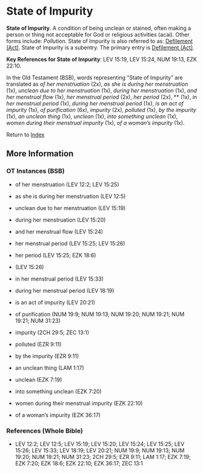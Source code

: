 # State of Impurity
**State of Impurity**. 
A condition of being unclean or stained, often making a person or thing not acceptable for God or religious activities (acai). 
Other forms include: 
*Pollution*. 
State of Impurity is also referred to as: 
[Defilement (Act)](Defilement.md). 
State of Impurity is a subentry. The primary entry is 
[Defilement (Act)](Defilement.md). 


**Key References for State of Impurity**: 
LEV 15:19, LEV 15:24, NUM 19:13, EZK 22:10. 


In the Old Testament (BSB), words representing “State of Impurity” are translated as 
*of her menstruation* (2x), *as she is during her menstruation* (1x), *unclean due to her menstruation* (1x), *during her menstruation* (1x), *and her menstrual flow* (1x), *her menstrual period* (2x), *her period* (2x), ** (1x), *in her menstrual period* (1x), *during her menstrual period* (1x), *is an act of impurity* (1x), *of purification* (6x), *impurity* (2x), *polluted* (1x), *by the impurity* (1x), *an unclean thing* (1x), *unclean* (1x), *into something unclean* (1x), *women during their menstrual impurity* (1x), *of a woman’s impurity* (1x). 




Return to [Index](00-Index.md)

## More Information

### OT Instances (BSB)

* of her menstruation (LEV 12:2; LEV 15:25)

* as she is during her menstruation (LEV 12:5)

* unclean due to her menstruation (LEV 15:19)

* during her menstruation (LEV 15:20)

* and her menstrual flow (LEV 15:24)

* her menstrual period (LEV 15:25; LEV 15:26)

* her period (LEV 15:25; EZK 18:6)

*  (LEV 15:26)

* in her menstrual period (LEV 15:33)

* during her menstrual period (LEV 18:19)

* is an act of impurity (LEV 20:21)

* of purification (NUM 19:9; NUM 19:13; NUM 19:20; NUM 19:21; NUM 19:21; NUM 31:23)

* impurity (2CH 29:5; ZEC 13:1)

* polluted (EZR 9:11)

* by the impurity (EZR 9:11)

* an unclean thing (LAM 1:17)

* unclean (EZK 7:19)

* into something unclean (EZK 7:20)

* women during their menstrual impurity (EZK 22:10)

* of a woman’s impurity (EZK 36:17)



### References (Whole Bible)

* LEV 12:2; LEV 12:5; LEV 15:19; LEV 15:20; LEV 15:24; LEV 15:25; LEV 15:26; LEV 15:33; LEV 18:19; LEV 20:21; NUM 19:9; NUM 19:13; NUM 19:20; NUM 19:21; NUM 31:23; 2CH 29:5; EZR 9:11; LAM 1:17; EZK 7:19; EZK 7:20; EZK 18:6; EZK 22:10; EZK 36:17; ZEC 13:1



